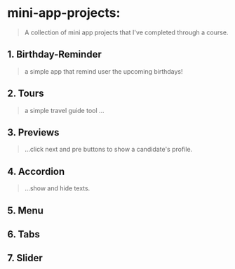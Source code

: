 # mini-app-projects:
>A collection of mini app projects that I've completed through a course.

## 1. Birthday-Reminder
>a simple app that remind user the upcoming birthdays!

## 2. Tours
>a simple travel guide tool ...

## 3. Previews
>...click next and pre buttons to show a candidate's profile.

## 4. Accordion
>...show and hide texts.

## 5. Menu
>

## 6. Tabs
>

## 7. Slider
>